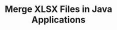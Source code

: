 ---
############################# Static ############################
layout: "autogen"
draft: false
path: "merger/java/xlsx/"
otherformats: PDF BMP CSV DOC DOCM DOCX DOT DOTM DOTX EPUB Excel HTML Image MHT MHTML ODP ODS ODT OneNote OTP OTT PDF PNG POTM POTX PPS PPSM PPSX PPT PPTM PPTX PS RTF TEX TIF TIFF TSV TXT VDX Visio VSDM VSDX VSSX VSSM VSTM VSTX VSX VTX Web Word Worksheet XLAM XLS XLSB XLSM XLT XLTM XLTX XPS 

############################# Head ############################
head_title: "Merge XLSX Files via Java & J2SE Documents Merger API"
head_description: "Merge multiple XLSX files into a single file using Java documents merger API with all data, style and formatting as the source documents."

############################# Header ############################
title: "Merge XLSX Files in Java Applications"
description: "Merge multiple XLSX files into a single file using Java documents merger API. Merge selected pages or page ranges from various source documents into a single resultant document with all data, style and formatting as the source documents."

############################# SubMenu ############################
submenu:
    enable: true

############################# About ############################
about:
    enable: true
    title: "GroupDocs.Merger for Java API"
    content: |
        GroupDocs.Merger for Java library offers a simple solution to safely merge & split between a wide range of document formats including PDF, Microsoft Office (Word, Excel, PowerPoint, OneNote), OpenDocument, HTML, images and many others within .NET applications. By adding just a few lines of the code, perform several document operations such as move, remove, rotate, swap, extract or change the orientation of pages within the documents. The documents merging API also supports previewing document pages as an image to analyse the document structure, formatting and content on the page.
        
        GroupDocs.Merger APIs are well supported on all major operating systems and Java versions including J2SE 7.0 (1.7), J2SE 8.0 (1.8) and Java 10.

############################# Steps ############################
steps:
    enable: true
    title_left: "Merge Two or More XLSX Files in Java"
    content_left: |
        [GroupDocs.Merger](https://products.groupdocs.com/merger/java/) makes it easy for Java developers to merge multiple XLSX files by implementing a few easy steps.

        *   Create an instance of **Merger** class and load XLSX file.
        *   Call **Join** method of **Merger** class instance and load another XLSX file.
        *   Call **Save** method of **Merger** class instance to save the merged document.
        
    title_right: "System Requirements"
    content_right: |
        Before executing the code example below, please make sure that you have the following prerequisites installled on your system.

        *   Operating Systems: Microsoft Windows, Linux, MacOS
        *   Development Environments: NetBeans, IntelliJ IDEA, Eclipse
        *   Frameworks: Java 7 (1.7) and above
        *   Download the latest version of GroupDocs.Merger for Java from [Maven](https://repository.groupdocs.com/webapp/#/artifacts/browse/tree/General/repo/com/groupdocs/groupdocs-merger)
        
    code: |
        ```cs
        // Merge XLSX files using GroupDocs.Merger API
        // Instantiate Merger with input XLSX document
        Merger merger = new Merger("input_1.xlsx"))
          {
            // Call Join method of Merger class instance and pass second source document path
            merger.Join("input_2.xlsx");
            
            // Call Save method of Merger class instance to save merged document
            merger.Save("merged-file.xlsx");
          }
        ```
        

demos:
    enable: true
        

about_formats:
    enable: true


more_formats:
    enable: true


back_to_top:
    enable: true
---
